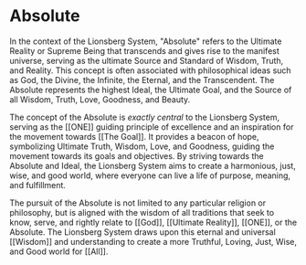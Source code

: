 # Absolute

In the context of the Lionsberg System, "Absolute" refers to the Ultimate Reality or Supreme Being that transcends and gives rise to the manifest universe, serving as the ultimate Source and Standard of Wisdom, Truth, and Reality. This concept is often associated with philosophical ideas such as God, the Divine, the Infinite, the Eternal, and the Transcendent. The Absolute represents the highest Ideal, the Ultimate Goal, and the Source of all Wisdom, Truth, Love, Goodness, and Beauty.

The concept of the Absolute is *exactly central* to the Lionsberg System, serving as the [[ONE]] guiding principle of excellence and an inspiration for the movement towards [[The Goal]]. It provides a beacon of hope, symbolizing Ultimate Truth, Wisdom, Love, and Goodness, guiding the movement towards its goals and objectives. By striving towards the Absolute and Ideal, the Lionsberg System aims to create a harmonious, just, wise, and good world, where everyone can live a life of purpose, meaning, and fulfillment.

The pursuit of the Absolute is not limited to any particular religion or philosophy, but is aligned with the wisdom of all traditions that seek to know, serve, and rightly relate to [[God]], [[Ultimate Reality]], [[ONE]], or the Absolute. The Lionsberg System draws upon this eternal and universal [[Wisdom]] and understanding to create a more Truthful, Loving, Just, Wise, and Good world for [[All]].
